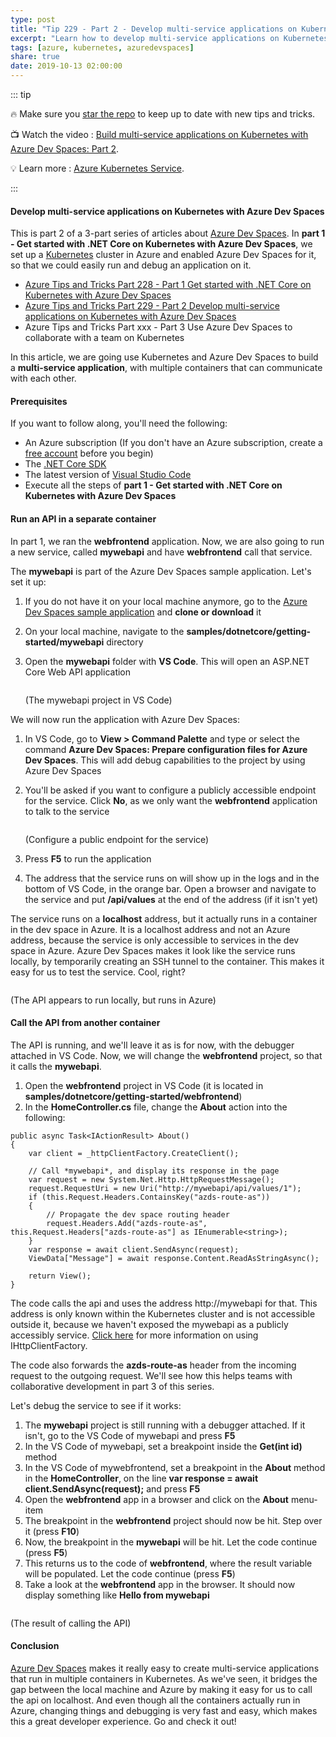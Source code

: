 ```yaml
---
type: post
title: "Tip 229 - Part 2 - Develop multi-service applications on Kubernetes with Azure Dev Spaces"
excerpt: "Learn how to develop multi-service applications on Kubernetes with Azure Dev Spaces"
tags: [azure, kubernetes, azuredevspaces]
share: true
date: 2019-10-13 02:00:00
---
```


::: tip 

:fire: Make sure you [star the repo](http://azuredev.tips?WT.mc_id=azure-azuredevtips-micrum) to keep up to date with new tips and tricks.

:tv: Watch the video : [Build multi-service applications on Kubernetes with Azure Dev Spaces: Part 2](https://www.youtube.com/watch?v=ICkEwIW35RM&list=PLLasX02E8BPCNCK8Thcxu-Y-XcBUbhFWC&index=82?WT.mc_id=youtube-azuredevtips-micrum).

:bulb: Learn more : [Azure Kubernetes Service](https://docs.microsoft.com/azure/aks/intro-kubernetes?WT.mc_id=docs-azuredevtips-micrum). 

:::

#### Develop multi-service applications on Kubernetes with Azure Dev Spaces

This is part 2 of a 3-part series of articles about [Azure Dev Spaces](https://docs.microsoft.com/azure/dev-spaces/about?WT.mc_id=docs-azuredevtips-micrum). In **part 1 - Get started with .NET Core on Kubernetes with Azure Dev Spaces**, we set up a [Kubernetes](https://azure.microsoft.com/services/kubernetes-service/?WT.mc_id=azure-azuredevtips-micrum) cluster in Azure and enabled Azure Dev Spaces for it, so that we could easily run and debug an application on it. 

* [Azure Tips and Tricks Part 228 - Part 1 Get started with .NET Core on Kubernetes with Azure Dev Spaces](https://microsoft.github.io/AzureTipsAndTricks/blog/tip228.html)
* [Azure Tips and Tricks Part 229 - Part 2 Develop multi-service applications on Kubernetes with Azure Dev Spaces](https://microsoft.github.io/AzureTipsAndTricks/blog/tip229.html)
* Azure Tips and Tricks Part xxx - Part 3 Use Azure Dev Spaces to collaborate with a team on Kubernetes

In this article, we are going use Kubernetes and Azure Dev Spaces to build a **multi-service application**, with multiple containers that can communicate with each other. 

#### Prerequisites

If you want to follow along, you'll need the following:
* An Azure subscription (If you don't have an Azure subscription, create a [free account](https://azure.microsoft.com/free/?WT.mc_id=azure-azuredevtips-micrum) before you begin)
* The [.NET Core SDK](https://dotnet.microsoft.com/download?WT.mc_id=microsoft-azuredevtips-micrum)
* The latest version of [Visual Studio Code](https://code.visualstudio.com/)
* Execute all the steps of **part 1 - Get started with .NET Core on Kubernetes with Azure Dev Spaces**

#### Run an API in a separate container

In part 1, we ran the **webfrontend** application. Now, we are also going to run a new service, called **mywebapi** and have **webfrontend** call that service.

The **mywebapi** is part of the Azure Dev Spaces sample application. Let's set it up:
1. If you do not have it on your local machine anymore, go to the [Azure Dev Spaces sample application](https://github.com/Azure/dev-spaces) and **clone or download** it
2. On your local machine, navigate to the **samples/dotnetcore/getting-started/mywebapi** directory
3. Open the **mywebapi** folder with **VS Code**. This will open an ASP.NET Core Web API application

    <img :src="$withBase('/files/30mywebapiinvscode.png')">

    (The mywebapi project in VS Code)

We will now run the application with Azure Dev Spaces: 
1. In VS Code, go to **View > Command Palette** and type or select the command **Azure Dev Spaces: Prepare configuration files for Azure Dev Spaces**. This will add debug capabilities to the project by using Azure Dev Spaces
2. You'll be asked if you want to configure a publicly accessible endpoint for the service. Click **No**, as we only want the **webfrontend** application to talk to the service

    <img :src="$withBase('/files/30configureendpoint.png')">

    (Configure a public endpoint for the service)

3. Press **F5** to run the application
4. The address that the service runs on will show up in the logs and in the bottom of VS Code, in the orange bar. Open a browser and navigate to the service and put **/api/values** at the end of the address (if it isn't yet)

The service runs on a **localhost** address, but it actually runs in a container in the dev space in Azure. It is a localhost address and not an Azure address, because the service is only accessible to services in the dev space in Azure. Azure Dev Spaces makes it look like the service runs locally, by temporarily creating an SSH tunnel to the container. This makes it easy for us to test the service. Cool, right?

<img :src="$withBase('/files/30apirunning.png')">

(The API appears to run locally, but runs in Azure)

#### Call the API from another container

The API is running, and we'll leave it as is for now, with the debugger attached in VS Code.
Now, we will change the **webfrontend** project, so that it calls the **mywebapi**.
1. Open the **webfrontend** project in VS Code (it is located in **samples/dotnetcore/getting-started/webfrontend**)
2. In the **HomeController.cs** file, change the **About** action into the following:

```
public async Task<IActionResult> About()
{
    var client = _httpClientFactory.CreateClient();
    
    // Call *mywebapi*, and display its response in the page
    var request = new System.Net.Http.HttpRequestMessage();
    request.RequestUri = new Uri("http://mywebapi/api/values/1");
    if (this.Request.Headers.ContainsKey("azds-route-as"))
    {
        // Propagate the dev space routing header
        request.Headers.Add("azds-route-as", this.Request.Headers["azds-route-as"] as IEnumerable<string>);
    }
    var response = await client.SendAsync(request);
    ViewData["Message"] = await response.Content.ReadAsStringAsync();

    return View();
}
```
The code calls the api and uses the address http://mywebapi for that. This address is only known within the Kubernetes cluster and is not accessible outside it, because we haven't exposed the mywebapi as a publicly accessibly service. [Click here](https://docs.microsoft.com/en-us/aspnet/core/fundamentals/http-requests) for more information on using IHttpClientFactory.

The code also forwards the **azds-route-as** header from the incoming request to the outgoing request. We'll see how this helps teams with collaborative development in part 3 of this series. 

Let's debug the service to see if it works:
1. The **mywebapi** project is still running with a debugger attached. If it isn't, go to the VS Code of mywebapi and press **F5**
2. In the VS Code of mywebapi, set a breakpoint inside the **Get(int id)** method
3. In the VS Code of mywebfrontend, set a breakpoint in the **About** method in the **HomeController**, on the line **var response = await client.SendAsync(request);** and press **F5**
4. Open the **webfrontend** app in a browser and click on the **About** menu-item
5. The breakpoint in the **webfrontend** project should now be hit. Step over it (press **F10**)
6. Now, the breakpoint in the **mywebapi** will be hit. Let the code continue (press **F5**) 
7. This returns us to the code of **webfrontend**, where the result variable will be populated. Let the code continue (press **F5**)
8. Take a look at the **webfrontend** app in the browser. It should now display something like **Hello from mywebapi**

<img :src="$withBase('/files/30results.png')">

(The result of calling the API)

#### Conclusion

[Azure Dev Spaces](https://docs.microsoft.com/azure/dev-spaces/about?WT.mc_id=docs-azuredevtips-micrum) makes it really easy to create multi-service applications that run in multiple containers in Kubernetes. As we've seen, it bridges the gap between the local machine and Azure by making it easy for us to call the api on localhost. And even though all the containers actually run in Azure, changing things and debugging is very fast and easy, which makes this a great developer experience. Go and check it out!
